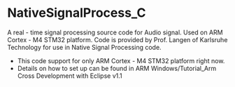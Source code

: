 # NativeSignalProcess_C
A real - time signal processing source code for Audio signal. Used on ARM Cortex - M4 STM32 platform.
Code is provided by Prof. Langen of Karlsruhe Technology for use in Native Signal Processing code.
- This code support for only ARM Cortex - M4 STM32 platform right now.
- Details on how to set up can be found in ARM Windows/Tutorial_Arm Cross Development with Eclipse v1.1
